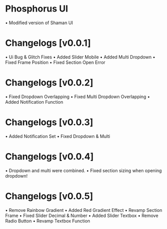 # Phosphorus UI
• Modified version of Shaman UI

# Changelogs [v0.0.1]
• Ui Bug & Glitch Fixes
• Added Slider Mobile
• Added Multi Dropdown
• Fixed Frame Position
• Fixed Section Open Error

# Changelogs [v0.0.2]
• Fixed Dropdown Overlapping
• Fixed Multi Dropdown Overlapping
• Added Notification Function

# Changelogs [v0.0.3]
• Added Notification Set
• Fixed Dropdown & Multi

# Changelogs [v0.0.4]
• Dropdown and multi were combined.
• Fixed section sizing when opening dropdown!

# Changelogs [v0.0.5]
• Remove Rainbow Gradient
• Added Red Gradient Effect
• Revamp Section Frame
• Fixed Slider Decimal & Number
• Added Slider Textbox
• Remove Radio Button 
• Revamp Textbox Function
